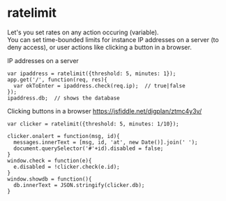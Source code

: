 # ratelimit
Let's you set rates on any action occuring (variable).  
You can set time-bounded limits for instance IP addresses on a server (to deny access), or user actions like clicking a button in a browser.

IP addresses on a server
````
var ipaddress = ratelimit({threshold: 5, minutes: 1});
app.get('/', function(req, res){
  var okToEnter = ipaddress.check(req.ip);  // true|false
});
ipaddress.db;  // shows the database
````

Clicking buttons in a browser
https://jsfiddle.net/digplan/ztmc4y3v/
````
var clicker = ratelimit({threshold: 5, minutes: 1/10});

clicker.onalert = function(msg, id){
  messages.innerText = [msg, id, 'at', new Date()].join(' ');
  document.querySelector('#'+id).disabled = false;
}
window.check = function(e){
  e.disabled = !clicker.check(e.id);
}
window.showdb = function(){
  db.innerText = JSON.stringify(clicker.db);
}
````
